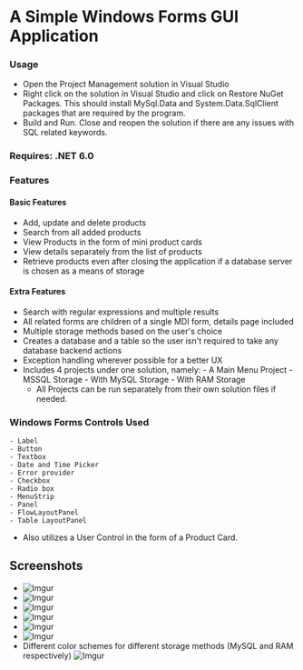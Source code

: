 # A Simple Windows Forms GUI Application

### Usage
- Open the Project Management solution in Visual Studio
- Right click on the solution in Visual Studio and click on Restore NuGet Packages. This should install MySql.Data and System.Data.SqlClient packages that are required by the program.
- Build and Run. Close and reopen the solution if there are any issues with SQL related keywords.
### Requires: .NET 6.0

### Features
#### Basic Features
- Add, update and delete products
- Search from all added products
- View Products in the form of mini product cards
- View details separately from the list of products
- Retrieve products even after closing the application if a database server is chosen as a means of storage

#### Extra Features
- Search with regular expressions and multiple results
- All related forms are children of a single MDI form, details page included
- Multiple storage methods based on the user's choice
- Creates a database and a table so the user isn't required to take any database backend actions
- Exception handling wherever possible for a better UX
- Includes 4 projects under one solution, namely:
		- A Main Menu Project
		- MSSQL Storage
		- With MySQL Storage
		- With RAM Storage
	- All Projects can be run separately from their own solution files if needed.


### Windows Forms Controls Used
	- Label
	- Button
	- Textbox
	- Date and Time Picker
	- Error provider
	- Checkbox
	- Radio box
	- MenuStrip
	- Panel
	- FlowLayoutPanel
	- Table LayoutPanel
- Also utilizes a User Control in the form of a Product Card.

## Screenshots
- ![Imgur](https://imgur.com/jRgMmq3)
- ![Imgur](https://imgur.com/jRgMmq3)
- ![Imgur](https://imgur.com/VCIpG5d)
- ![Imgur](https://imgur.com/EgfUEDZ)
- ![Imgur](https://imgur.com/CiXbC7H)
- ![Imgur](https://imgur.com/Ua81zwa)
- Different color schemes for different storage methods (MySQL and RAM respectively) ![Imgur](https://imgur.com/UML70bu)




